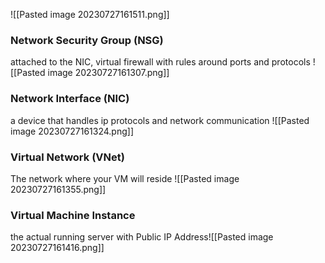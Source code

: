 ![[Pasted image 20230727161511.png]]

### Network Security Group (NSG)
attached to the NIC, virtual firewall with rules around ports and protocols
![[Pasted image 20230727161307.png]]


### Network Interface (NIC)
a device that handles ip protocols and network communication
![[Pasted image 20230727161324.png]]

### Virtual Network (VNet)
The network where your VM will reside
![[Pasted image 20230727161355.png]]

### Virtual Machine Instance
the actual running server with Public IP Address![[Pasted image 20230727161416.png]]




